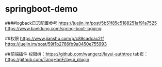 # springboot-demo

####logback日志配置参考
https://juejin.im/post/5b51f85c5188251af91a7525 
https://www.baeldung.com/spring-boot-logging

##权限
https://www.jianshu.com/p/c89cadcac21f
https://juejin.im/post/59f1b2766fb9a0450e755993

##前端插件
权限树：https://github.com/wangerzi/layui-authtree
tab页：https://github.com/TangHanF/layui_plugin

